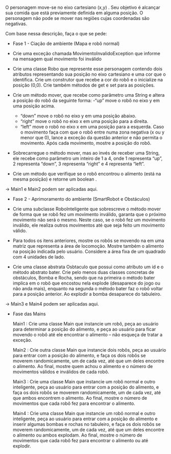 O personagem move-se no eixo cartesiano (x,y) .
Seu objetivo é alcançar sua comida que está previamente definida em alguma posição. 
O personagem não pode se mover nas regiões cujas coordenadas são negativas. 

Com base nessa descrição, faça o que se pede:

- Fase 1 - Ciação de ambiente (Mapa e robô normal)

- Crie uma exceção chamada MovimentoInvalidoException que informe na mensagem qual movimento foi inválido  

- Crie uma classe Robo que represente esse personagem contendo dois atributos representando sua posição no eixo cartesiano e uma cor que o identifica. 
    Crie um construtor que recebe a cor do robô e o inicialize na posição (0,0). 
    Crie também métodos de get e set para as posições.

- Crie um método mover, que recebe como parâmetro uma String e altera a posição do robô da seguinte forma: 
    -“up” move o robô no eixo y em uma posição acima. 
    - “down” move o robô no eixo y em uma posição abaixo.
    - “right” move o robô no eixo x em uma posição para a direita.
    - “left” move o robô no eixo x em uma posição para a esquerda.
    Caso o movimento faça com que o robô entre numa zona negativa (x ou y menor que 0), 
    lance a exceção da questão anterior e não permita o movimento. Após cada movimento, mostre a posição do robô.

- Sobrecarregue o método mover, mas ao invés de receber uma String, 
    ele recebe como parâmetro um inteiro de 1 a 4, onde 1 representa “up”, 2 representa “down”, 
    3 representa “right” e 4 representa “left”.

- Crie um método que verifique se o robô encontrou o alimento (está na mesma posição) e retorne um boolean .

-> Main1 e Main2 podem ser aplicadas aqui.

- Fase 2 - Aprimoramento do ambiente (SmartRobot e Obstáculos) 

- Crie uma subclasse RoboInteligente que sobrescreve o método mover de forma que se robô fez um movimento inválido, 
    garanta que o próximo movimento não será o mesmo. Neste caso, se o robô fez um movimento inválido, 
    ele realiza outros movimentos até que seja feito um movimento válido. 
    
- Para todos os itens anteriores, mostre os robôs se movendo na em uma matriz que representa a área de locomoção. 
    Mostre também o alimento na posição indicada pelo usuário.
    Considere a área fixa de um quadrado com 4 unidades de lado.

- Crie uma classe abstrata Osbtaculo que possui como atributo um id e o método abstrato bater. 
    Crie pelo menos duas classes concretas de obstáculos, Bomba e Rocha, sendo que na primeira o método bater implica 
    em o robô que encostou nela explode (desaparece do jogo ou não anda mais), enquanto na segunda o método bater faz 
    o robô voltar para a posição anterior. Ao explodir a bomba desaparece do tabuleiro.

-> Main3 e Main4 podem ser aplicadas aqui.
    
- Fase das Mains

    Main1 : Crie uma classe Main que instancie um robô, peça ao usuário para determinar a posição do alimento, 
            e peça ao usuário para ficar movendo o robô até ele encontrar o alimento – não esqueça de tratar a exceção.
        
    Main2 : Crie outra classe Main que instancie dois robôs, peça ao usuário para entrar com a posição do alimento,
            e faça os dois robôs se moverem randomicamente, um de cada vez, até que um deles encontre o alimento. 
            Ao final, mostre quem achou o alimento e o número de movimentos válidos e inválidos de cada robô.
        
    Main3 : Crie uma classe Main que instancie um robô normal e outro inteligente, peça ao usuário para entrar com a 
            posição do alimento, e faça os dois robôs se moverem randomicamente, um de cada vez, até que ambos encontrem
            o alimento. Ao final, mostre o número de movimentos que cada robô fez para encontrar o alimento.

    Main4 : Crie uma classe Main que instancie um robô normal e outro inteligente, peça ao usuário para entrar com a 
            posição do alimento e inserir algumas bombas e rochas no tabuleiro, e faça os dois robôs se moverem 
            randomicamente, um de cada vez, até que um deles encontre o alimento ou ambos explodam.
            Ao final, mostre o número de movimentos que cada robô fez para encontrar o alimento ou até explodir.